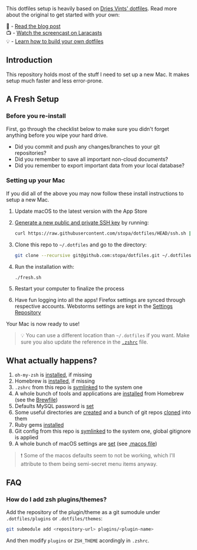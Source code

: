 This dotfiles setup is heavily based on [Dries Vints' dotfiles](https://github.com/driesvints/dotfiles). Read more about the original to get started with your own:

📖 - [Read the blog post](https://driesvints.com/blog/getting-started-with-dotfiles)  
📺 - [Watch the screencast on Laracasts](https://laracasts.com/series/guest-spotlight/episodes/1)  
💡 - [Learn how to build your own dotfiles](https://github.com/driesvints/dotfiles#your-own-dotfiles)

## Introduction

This repository holds most of the stuff I need to set up a new Mac. It makes setup much faster and less error-prone.

## A Fresh Setup

### Before you re-install

First, go through the checklist below to make sure you didn't forget anything before you wipe your hard drive.

- Did you commit and push any changes/branches to your git repositories?
- Did you remember to save all important non-cloud documents?
- Did you remember to export important data from your local database?

### Setting up your Mac

If you did all of the above you may now follow these install instructions to setup a new Mac.

1. Update macOS to the latest version with the App Store
2. [Generate a new public and private SSH key](https://docs.github.com/en/github/authenticating-to-github/generating-a-new-ssh-key-and-adding-it-to-the-ssh-agent) by running:

   ```zsh
   curl https://raw.githubusercontent.com/stopa/dotfiles/HEAD/ssh.sh | sh -s "<your-email-address>"
   ```

3. Clone this repo to `~/.dotfiles` and go to the directory:

    ```zsh
    git clone --recursive git@github.com:stopa/dotfiles.git ~/.dotfiles && cd ~/.dotfiles
    ```

4. Run the installation with:

    ```zsh
    ./fresh.sh
    ```

5. Restart your computer to finalize the process

6. Have fun logging into all the apps! Firefox settings are synced through respective accounts. Webstorms settings are kept in the [Settings Repository](https://github.com/stopa/webstorm-settings)

Your Mac is now ready to use!

> 💡 You can use a different location than `~/.dotfiles` if you want. Make sure you also update the reference in the [`.zshrc`](./.zshrc#L2) file.

## What actually happens?

1. `oh-my-zsh` is [installed](./fresh.sh#L5), if missing
2. Homebrew is [installed](./fresh.sh#L10), if missing
3. `.zshrc` from this repo is [symlinked](./fresh.sh#L18) to the system one
4. A whole bunch of tools and applications are [installed](./fresh.sh#L25) from Homebrew (see the [Brewfile](./Brewfile))
5. Defaults MySQL password is [set](./fresh.sh#L29)
6. Some useful directories are [created](./fresh.sh#L32) and a bunch of git repos [cloned](./clone.sh) into them
7. Ruby gems [installed](./fresh.sh#L41)
8. Git config from this repo is [symlinked](./fresh.sh#L44) to the system one, global gitignore is applied
9. A whole bunch of macOS settings are [set](./fresh.sh#L50) (see [.macos file](./.macos))

> ❗ Some of the macos defaults seem to not be working, which I'll attribute to them being semi-secret menu items anyway.

## FAQ

### How do I add zsh plugins/themes?

Add the repository of the plugin/theme as a git sumodule under `.dotfiles/plugins` or `.dotfiles/themes`:

   ```zsh
   git submodule add <repository-url> plugins/<plugin-name>
   ```

And then modify `plugins` or `ZSH_THEME` acordingly in `.zshrc`.
